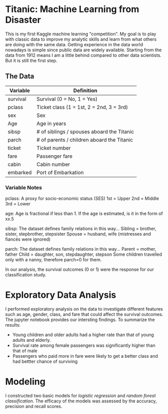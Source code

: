 # Titanic: Machine Learning from Disaster
This is my first Kaggle machine learning "competition". My goal is to play with classic data to improve my analytic skills and learn from what others are doing with the same data. Getting experience in the data world nowadays is simple since public data are widely available. Starting from the data from 1912 means I am a little behind compared to other data scientists. But it is still the first step.

## The Data
|Variable	|Definition|
|---|---|
|survival|	Survival	(0 = No, 1 = Yes)|
|pclass|	Ticket class	(1 = 1st, 2 = 2nd, 3 = 3rd)|
|sex|   Sex	
|Age|	Age in years	|
|sibsp|	# of siblings / spouses aboard the Titanic|	
|parch|	# of parents / children aboard the Titanic|
|ticket|	Ticket number	|
|fare|	Passenger fare	|
|cabin|	Cabin number	|
|embarked|	Port of Embarkation|

### Variable Notes

pclass: A proxy for socio-economic status (SES)
1st = Upper
2nd = Middle
3rd = Lower

age: Age is fractional if less than 1. If the age is estimated, is it in the form of xx.5

sibsp: The dataset defines family relations in this way...
Sibling = brother, sister, stepbrother, stepsister
Spouse = husband, wife (mistresses and fiancés were ignored)

parch: The dataset defines family relations in this way...
Parent = mother, father
Child = daughter, son, stepdaughter, stepson
Some children travelled only with a nanny, therefore parch=0 for them.

In our analysis, the survival outcomes (0 or 1) were the response for our classification study.

# Exploratory Data Analysis
I performed exploratory analysis on the data to investigate different features such as age, gender, class, and fare that could affect the survival outcomes. The jupyter notebook provides our intersting findings. To summarize the results:
* Young children and older adults had a higher rate than that of young adults and elderly.
* Survival rate among female passengers was significantly higher than that of male
* Passengers who paid more in fare were likely to get a better class and had bettter chance of surviving

# Modeling
I constructed two basic models for *logistic regression* and *random forest classification*. The efficacy of the models was assessed by the accuracy, precision and recall scores.
